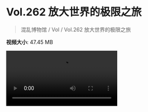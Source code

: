 # Vol.262 放大世界的极限之旅

> 混乱博物馆 / Vol / Vol.262 放大世界的极限之旅

**视频大小**: 47.45 MB

<div class="video"><video src="https://file.hsyhx.top/video/262.mp4" controls preload>🤔 您的浏览器不支持 video 标签</video></div>